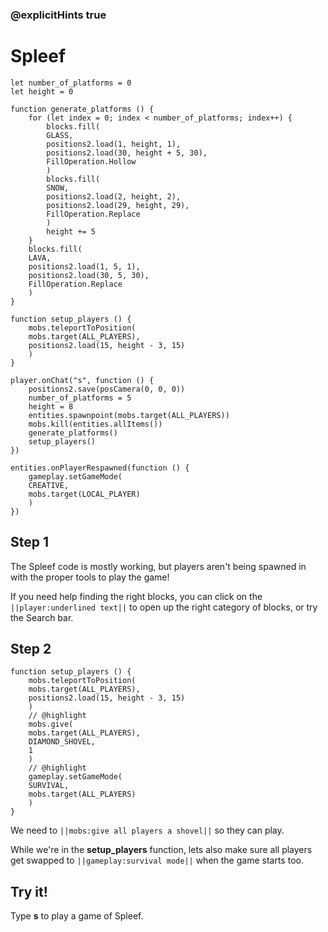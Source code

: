 ### @explicitHints true


# Spleef



```template
let number_of_platforms = 0
let height = 0

function generate_platforms () {
    for (let index = 0; index < number_of_platforms; index++) {
        blocks.fill(
        GLASS,
        positions2.load(1, height, 1),
        positions2.load(30, height + 5, 30),
        FillOperation.Hollow
        )
        blocks.fill(
        SNOW,
        positions2.load(2, height, 2),
        positions2.load(29, height, 29),
        FillOperation.Replace
        )
        height += 5
    }
    blocks.fill(
    LAVA,
    positions2.load(1, 5, 1),
    positions2.load(30, 5, 30),
    FillOperation.Replace
    )
}

function setup_players () {
    mobs.teleportToPosition(
    mobs.target(ALL_PLAYERS),
    positions2.load(15, height - 3, 15)
    )
}

player.onChat("s", function () {
    positions2.save(posCamera(0, 0, 0))
    number_of_platforms = 5
    height = 8
    entities.spawnpoint(mobs.target(ALL_PLAYERS))
    mobs.kill(entities.allItems())
    generate_platforms()
    setup_players()
})

entities.onPlayerRespawned(function () {
    gameplay.setGameMode(
    CREATIVE,
    mobs.target(LOCAL_PLAYER)
    )
})
```

## Step 1

The Spleef code is mostly working, but players aren't being spawned in with the proper tools to play the game!

If you need help finding the right blocks, you can click on the ``||player:underlined text||`` to open up the right category of blocks, or try the Search bar.

## Step 2

```blocks
function setup_players () {
    mobs.teleportToPosition(
    mobs.target(ALL_PLAYERS),
    positions2.load(15, height - 3, 15)
    )
    // @highlight
    mobs.give(
    mobs.target(ALL_PLAYERS),
    DIAMOND_SHOVEL,
    1
    )
    // @highlight
    gameplay.setGameMode(
    SURVIVAL,
    mobs.target(ALL_PLAYERS)
    )
}
```

We need to ``||mobs:give all players a shovel||`` so they can play.

While we're in the **setup_players** function, lets also make sure all players get swapped to ``||gameplay:survival mode||`` when the game starts too. 

## Try it!

Type **s** to play a game of Spleef.